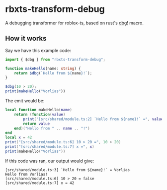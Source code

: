 # rbxts-transform-debug
A debugging transformer for roblox-ts, based on rust's [dbg!](https://doc.rust-lang.org/edition-guide/rust-next/dbg-macro.html) macro.

## How it works

Say we have this example code:
```ts
import { $dbg } from "rbxts-transform-debug";

function makeHello(name: string) {
	return $dbg(`Hello from ${name}!`);
}

$dbg(10 > 20);
print(makeHello("Vorlias"))
```

The emit would be:
```lua
local function makeHello(name)
	return (function(value)
		print("[src/shared/module.ts:2] `Hello from ${name}!` =", value)
		return value
	end)("Hello from " .. name .. "!")
end
local x = 42
print("[src/shared/module.ts:6] 10 > 20 =", 10 > 20)
print("[src/shared/module.ts:7] x =", x)
print(makeHello("Vorlias"))
```

If this code was ran, our output would give:
```
[src/shared/module.ts:3] `Hello from ${name}!` = Vorlias
Hello from Vorlias!
[src/shared/module.ts:6] 10 > 20 = false
[src/shared/module.ts:7] x = 42
```